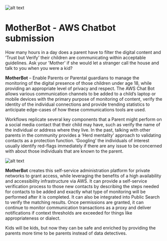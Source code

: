 ![alt text][aws]
# MotherBot - AWS Chatbot submission
How many hours in a day does a parent have to filter the digital content and ‘Trust but Verify’ their children are communicating within acceptable guidelines.  Ask your 'Mother' if she would let a stranger call the house and talk to you when you were a kid?

**MotherBot** – Enable Parents or Parental guardians to manage the monitoring of the digital presence of those children under age 18, while providing an appropriate level of privacy and respect.  The AWS Chat Bot allows various communication channels to be added to a child’s laptop or mobile devices with the primary purpose of monitoring of content, verify the identity of the individual connections and provide trending statistics to anticipate edge-cases of how these communications tools are used.

Workflows replicate several key components that a Parent might perform on a social media contact that their child may have, such as verify the name of the individual or address where they live.  In the past, talking with other parents in the community provides a ‘Herd mentality’ approach to validating contacts as a protection function. ‘Googling’ the individuals of interest usually identify red-flags immediately if there are any issue to be concerned with about those individuals that are known to the parent.  

![alt text][chat]

**MotherBot** creates this self-service administration platform for private networks to grant access, while leveraging the benefits of a high availability and accessibility infrastructure via AWS.  It can provide a self-service verification process to those new contacts by describing the steps needed for contacts to be added and exactly what type of monitoring will be performed after it is completed.  It can also be integrated into Public Search to verify the matching results.  Once permissions are granted, it can continue to monitor communication transactions as a proxy and deliver notifications if context thresholds are exceeded for things like appropriateness or dialect.

Kids will be kids, but now they can be safe and enriched by providing the parents more time to be parents instead of data detectives.  


[aws]: https://bentowner.blob.core.windows.net/images/EPS.png?raw=true "AWS Chatbot Challenge"
[chat]: https://bentowner.blob.core.windows.net/images/awschatbot2.png?raw=true "AWS Chatbot Structure"